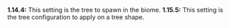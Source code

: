 **1.14.4:** This setting is the tree to spawn in the biome.
**1.15.5:** This setting is the tree configuration to apply on a tree shape.